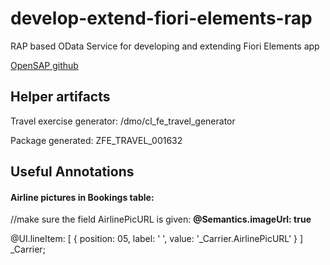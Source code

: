 # develop-extend-fiori-elements-rap
RAP based OData Service for developing and extending Fiori Elements app

[OpenSAP github](https://github.com/SAP-samples/fiori-elements-opensap)


## Helper artifacts
Travel exercise generator: /dmo/cl_fe_travel_generator

Package generated: ZFE_TRAVEL_001632




## Useful Annotations
#### Airline pictures in Bookings table:  
  //make sure the field AirlinePicURL is given:  **@Semantics.imageUrl: true**
  
  @UI.lineItem: [ { position: 05, label: ' ', value: '_Carrier.AirlinePicURL' } ]<br/>_Carrier;

